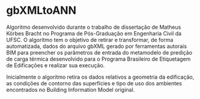 # gbXMLtoANN

Algoritmo desenvolvido durante o trabalho de dissertação de Matheus Körbes Bracht no Programa de Pós-Graduação em Engenharia Civil da UFSC. O algoritmo tem o objetivo de retirar e transformar, de forma automatizada, dados do arquivo gbXML gerado por ferramentas autorais BIM para preencher os parâmetros de entrada do metamodelo de predição de carga térmica desenvolvido para o Programa Brasileiro de Etiquetagem de Edificações e realizar sua execução. 

Inicialmente o algoritmo retira os dados relativos a geometria da edificação, as condições de contorno das superfícies e tipo de uso dos ambientes encontrados no Building Information Model original.
